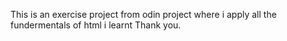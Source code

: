 This is an exercise project from odin project where i 
apply all the fundermentals of html i learnt
Thank you.